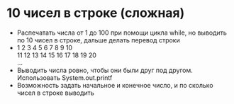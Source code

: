 # 10 чисел в строке (сложная)

- Распечатать числа от 1 до 100 при помощи цикла while, но
  выводить по 10 чисел в строке, дальше делать перевод
  строки
- 1 2 3 4 5 6 7 8 9 10  
  11 12 13 14 15 16 17 18 19 20  
  …  
- Выводить числа ровно, чтобы они были друг под
  другом. Использовать System.out.printf
 - Возможность задать начальное и конечное число, и по
  сколько чисел в строке выводить